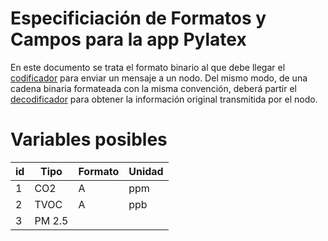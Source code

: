 # Especificiación de Formatos y Campos para la app Pylatex

En este documento se trata el formato binario al que debe llegar el [codificador](encode.js) para enviar un mensaje a un nodo. Del mismo modo, de una cadena binaria formateada con la misma convención, deberá partir el [decodificador](decode.js) para obtener la información original transmitida por el nodo.

# Variables posibles

|  id   | Tipo |  Formato   | Unidad    |
|  ---  | ---  |    ---     |  ---      |
| 1     | CO2  | A          | ppm       |
| 2     | TVOC | A          | ppb       |
| 3     | PM 2.5    |       |           |